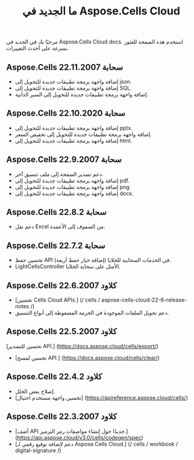 ﻿---
title: ما الجديد في Aspose.Cells Cloud
second_title: Aspose.Cells Cloud Documen
linktitle: ما هو ني
type: docs
weight: 5
url: /ar/what-s-new-in-aspose-cells-cloud/
keywords: What's new in aspose cells cloud. Office Excel 2013,  Office Excel 2016,  Office Excel 2019，office Excel 365
description: تصف هذه الصفحة ميزات السحابة Aspose.Cells الجديدة الأكثر إثارة للاهتمام والتي تم تقديمها في الإصدارات الأخيرة
---
مرحبًا بك في الجديد في Aspose.Cells Cloud docs. استخدم هذه الصفحة للعثور بسرعة على أحدث التغييرات.

## Aspose.Cells سحابة 22.11.2007

 * إضافة واجهة برمجة تطبيقات جديدة للتحويل إلى json.
 * إضافة واجهة برمجة تطبيقات جديدة للتحويل إلى SQL.
 * إضافة واجهة برمجة تطبيقات جديدة للتحويل إلى السير الذاتية.


## Aspose.Cells سحابة 22.10.2020

 * إضافة واجهة برمجة تطبيقات جديدة للتحويل إلى pptx.
 * إضافة واجهة برمجة تطبيقات جديدة للتحويل إلى تخفيض السعر.
 * إضافة واجهة برمجة تطبيقات جديدة للتحويل إلى html.

## Aspose.Cells سحابة 22.9.2007

 * دعم تصدير الصفحة إلى ملف تنسيق آخر.
 * إضافة واجهة برمجة تطبيقات جديدة للتحويل إلى pdf.
 * إضافة واجهة برمجة تطبيقات جديدة للتحويل إلى png.
 * إضافة واجهة برمجة تطبيقات جديدة للتحويل إلى docx.

## Aspose.Cells سحابة 22.8.2

* دعم نقل Excel من الصفوف إلى الأعمدة.

## Aspose.Cells سحابة 22.7.2

* تحسين حفظ API في الخدمات السحابية للخلايا (إضافة خيار حفظ أربعة).
* LightCellsController الأمثل على سحابة الخلايا.

## Aspose.Cells كلاود 22.6.2007

* [تحسين Cells Cloud APIs.] (/ cells / aspose-cells-cloud-22-6-release-notes /)
* دعم تحويل الملفات الموجودة في الحزمة المضغوطة إلى أنواع التنسيق.

## Aspose.Cells كلاود 22.5.2007

[تحسين للتصدير API.] (https://docs.aspose.cloud/cells/export/)
* [تحسين لمسح API.] (https://docs.aspose.cloud/cells/clear/)

## Aspose.Cells كلاود 22.4.2

* إصلاح بعض الخلل.
* [تحسين واجهة مستخدم اختيال] (https://apireference.aspose.cloud/cells/)

## Aspose.Cells كلاود 22.3.2007

* [أضف API جديدًا حول إنشاء مواصفات رمز الترميز.] (https://api.aspose.cloud/v3.0/cells/codegen/spec)
* [دعم لإضافة توقيع رقمي لـ Aspose.Cells Cloud.] (/ cells / workbook / digital-signature /)

